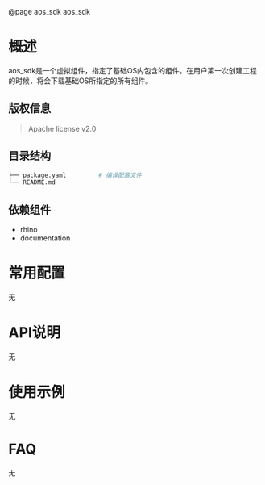 @page aos_sdk aos_sdk

# 概述
aos_sdk是一个虚拟组件，指定了基础OS内包含的组件。在用户第一次创建工程的时候，将会下载基础OS所指定的所有组件。

## 版权信息
> Apache license v2.0

## 目录结构
```sh
├── package.yaml         # 编译配置文件
└── README.md
```

## 依赖组件
* rhino
* documentation


# 常用配置
无

# API说明
无

# 使用示例
无

# FAQ
无

